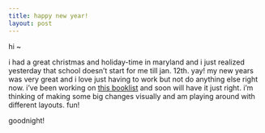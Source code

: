 ```yaml
---
title: happy new year!    
layout: post
---
```


hi ~

i had a great christmas and holiday-time in maryland and i just realized yesterday that school doesn&#8217;t start for me till jan. 12th. yay! my new years was very great and i love just having to work but not do anything else right now. i&#8217;ve been working on [this booklist][1] and soon will have it just right. i&#8217;m thinking of making some big changes visually and am playing around with different layouts. fun! 

goodnight!

 [1]: /booklist/oddbook.php